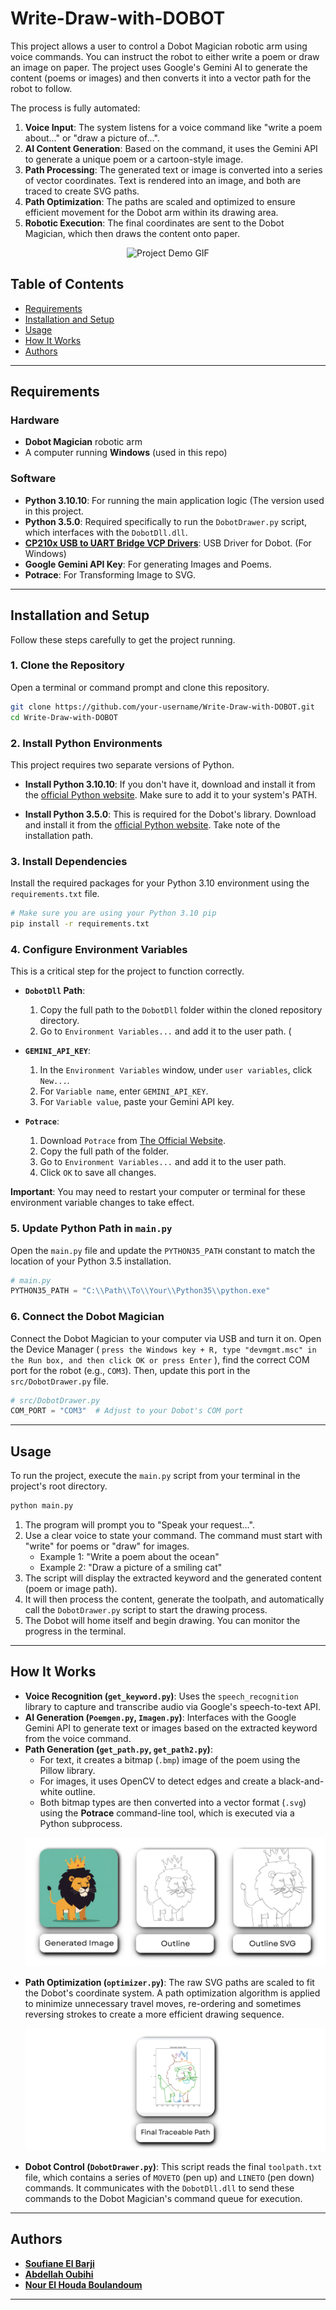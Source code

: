 # Write-Draw-with-DOBOT

This project allows a user to control a Dobot Magician robotic arm using voice commands. You can instruct the robot to either write a poem or draw an image on paper. The project uses Google's Gemini AI to generate the content (poems or images) and then converts it into a vector path for the robot to follow.

The process is fully automated:

1.  **Voice Input**: The system listens for a voice command like "write a poem about..." or "draw a picture of...".
2.  **AI Content Generation**: Based on the command, it uses the Gemini API to generate a unique poem or a cartoon-style image.
3.  **Path Processing**: The generated text or image is converted into a series of vector coordinates. Text is rendered into an image, and both are traced to create SVG paths.
4.  **Path Optimization**: The paths are scaled and optimized to ensure efficient movement for the Dobot arm within its drawing area.
5.  **Robotic Execution**: The final coordinates are sent to the Dobot Magician, which then draws the content onto paper.

<p align="center"\>
<img src="screenShots\Demo.gif" alt="Project Demo GIF"/\>
</p\>

## Table of Contents

  - [Requirements](https://github.com/soufiane-elbarji/Write-Draw-with-DOBOT/blob/main/README.md#requirements)
  - [Installation and Setup](https://github.com/soufiane-elbarji/Write-Draw-with-DOBOT/blob/main/README.md#installation-and-setup)
  - [Usage](https://github.com/soufiane-elbarji/Write-Draw-with-DOBOT/blob/main/README.md#usage)
  - [How It Works](https://github.com/soufiane-elbarji/Write-Draw-with-DOBOT/blob/main/README.md#how-it-works)
  - [Authors](https://github.com/soufiane-elbarji/Write-Draw-with-DOBOT/blob/main/README.md#authors)

-----

## Requirements

### Hardware

  * **Dobot Magician** robotic arm
  * A computer running **Windows** (used in this repo)

### Software

  * **Python 3.10.10**: For running the main application logic (The version used in this project.
  * **Python 3.5.0**: Required specifically to run the `DobotDrawer.py` script, which interfaces with the `DobotDll.dll`.
  * **[CP210x USB to UART Bridge VCP Drivers](https://www.silabs.com/software-and-tools/usb-to-uart-bridge-vcp-drivers?tab=downloads)**: USB Driver for Dobot. (For Windows)
  * **Google Gemini API Key**: For generating Images and Poems.
  * **Potrace**: For Transforming Image to SVG.

-----

## Installation and Setup

Follow these steps carefully to get the project running.

### 1\. Clone the Repository

Open a terminal or command prompt and clone this repository.

```bash
git clone https://github.com/your-username/Write-Draw-with-DOBOT.git
cd Write-Draw-with-DOBOT
```

### 2\. Install Python Environments

This project requires two separate versions of Python.

  * **Install Python 3.10.10**: If you don't have it, download and install it from the [official Python website](https://www.python.org/downloads/release/python-31010/). Make sure to add it to your system's PATH.

  * **Install Python 3.5.0**: This is required for the Dobot's library. Download and install it from the [official Python website](https://www.python.org/downloads/release/python-350/). Take note of the installation path.

### 3\. Install Dependencies

Install the required packages for your Python 3.10 environment using the `requirements.txt` file.

```bash
# Make sure you are using your Python 3.10 pip
pip install -r requirements.txt
```

### 4\. Configure Environment Variables

This is a critical step for the project to function correctly.

  * **`DobotDll` Path**:

    1.  Copy the full path to the `DobotDll` folder within the cloned repository directory.
    2.  Go to `Environment Variables...` and add it to the user path.
    (

  * **`GEMINI_API_KEY`**:

    1.  In the `Environment Variables` window, under `user variables`, click `New...`.
    2.  For `Variable name`, enter `GEMINI_API_KEY`.
    3.  For `Variable value`, paste your Gemini API key.

  * **`Potrace`**:
    1.  Download `Potrace` from [The Official Website](https://potrace.sourceforge.net/#downloading).
    2.  Copy the full path of the folder.
    3.  Go to `Environment Variables...` and add it to the user path.
    4.  Click `OK` to save all changes.

**Important**: You may need to restart your computer or terminal for these environment variable changes to take effect.

### 5\. Update Python Path in `main.py`

Open the `main.py` file and update the `PYTHON35_PATH` constant to match the location of your Python 3.5 installation.

```python
# main.py
PYTHON35_PATH = "C:\\Path\\To\\Your\\Python35\\python.exe"
```

### 6\. Connect the Dobot Magician

Connect the Dobot Magician to your computer via USB and turn it on. Open the Device Manager ( `press the Windows key + R, type "devmgmt.msc" in the Run box, and then click OK or press Enter` ), find the correct COM port for the robot (e.g., `COM3`). Then, update this port in the `src/DobotDrawer.py` file.

```python
# src/DobotDrawer.py
COM_PORT = "COM3"  # Adjust to your Dobot's COM port
```

-----

## Usage

To run the project, execute the `main.py` script from your terminal in the project's root directory.

```bash
python main.py
```

1.  The program will prompt you to "Speak your request...".
2.  Use a clear voice to state your command. The command must start with "write" for poems or "draw" for images.
      * Example 1: "Write a poem about the ocean"
      * Example 2: "Draw a picture of a smiling cat"
3.  The script will display the extracted keyword and the generated content (poem or image path).
4.  It will then process the content, generate the toolpath, and automatically call the `DobotDrawer.py` script to start the drawing process.
5.  The Dobot will home itself and begin drawing. You can monitor the progress in the terminal.

-----

## How It Works

  * **Voice Recognition (`get_keyword.py`)**: Uses the `speech_recognition` library to capture and transcribe audio via Google's speech-to-text API.
  * **AI Generation (`Poemgen.py`, `Imagen.py`)**: Interfaces with the Google Gemini API to generate text or images based on the extracted keyword from the voice command.
  * **Path Generation (`get_path.py`, `get_path2.py`)**:
      * For text, it creates a bitmap (`.bmp`) image of the poem using the Pillow library.
      * For images, it uses OpenCV to detect edges and create a black-and-white outline.
      * Both bitmap types are then converted into a vector format (`.svg`) using the **Potrace** command-line tool, which is executed via a Python subprocess.
      <p align="center"\>
      <img src="screenShots\Gen_Img.png" alt="Pipeline of the Image generation to SVG paths"/\>
      </p\>
  * **Path Optimization (`optimizer.py`)**: The raw SVG paths are scaled to fit the Dobot's coordinate system. A path optimization algorithm is applied to minimize unnecessary travel moves, re-ordering and sometimes reversing strokes to create a more efficient drawing sequence.
      <p align="center"\>
      <img src="screenShots\trace_path.png" alt="Optimized path from SVG"/\>
      </p\>
  * **Dobot Control (`DobotDrawer.py`)**: This script reads the final `toolpath.txt` file, which contains a series of `MOVETO` (pen up) and `LINETO` (pen down) commands. It communicates with the `DobotDll.dll` to send these commands to the Dobot Magician's command queue for execution.

-----

## Authors

  * **[Soufiane El Barji](https://github.com/soufiane-elbarji)**
  * **[Abdellah Oubihi](https://github.com/ASTAgold)**
  * **[Nour El Houda Boulandoum](https://github.com/nour123-byte)**

-----


